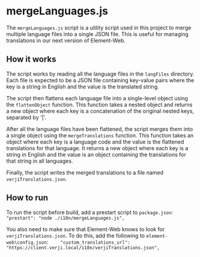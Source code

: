 # mergeLanguages.js

The `mergeLanguages.js` script is a utility script used in this project to merge multiple language files into a single JSON file. This is useful for managing translations in our next version of Element-Web.

## How it works

The script works by reading all the language files in the `langFiles` directory. Each file is expected to be a JSON file containing key-value pairs where the key is a string in English and the value is the translated string.

The script then flattens each language file into a single-level object using the `flattenObject` function. This function takes a nested object and returns a new object where each key is a concatenation of the original nested keys, separated by '|'.

After all the language files have been flattened, the script merges them into a single object using the `mergeTranslations` function. This function takes an object where each key is a language code and the value is the flattened translations for that language. It returns a new object where each key is a string in English and the value is an object containing the translations for that string in all languages.

Finally, the script writes the merged translations to a file named `verjiTranslations.json`.

## How to run

To run the script before build, add a prestart script to `package.json`: 
`"prestart": "node ./i18n/mergeLanguages.js",`

You also need to make sure that Element-Web knows to look for `verjiTranslations.json`. To do this, add the following to `element-web\config.json`:
`    "custom_translations_url": "https://client.verji.local/i18n/verjiTranslations.json",`

```